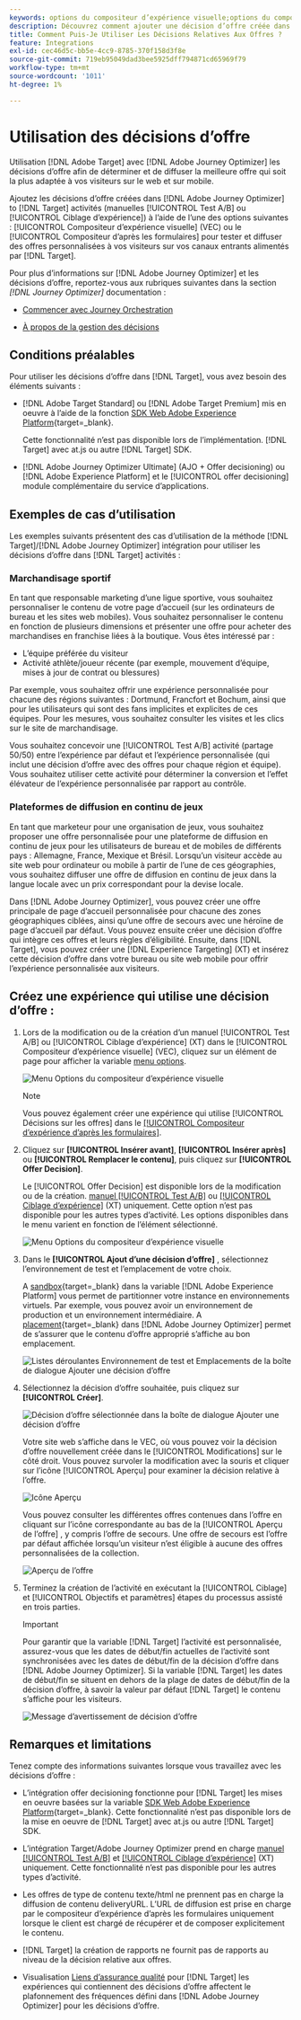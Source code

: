 ```yaml
---
keywords: options du compositeur d’expérience visuelle;options du compositeur d’expérience;options de l’expérience;décision sur l’offre;offer decisioning;ajo;parcours optimizer
description: Découvrez comment ajouter une décision d’offre créée dans [!DNL Adobe Journey Optimizer] à une activité.
title: Comment Puis-Je Utiliser Les Décisions Relatives Aux Offres ?
feature: Integrations
exl-id: cec46d5c-bb5e-4cc9-8785-370f158d3f8e
source-git-commit: 719eb95049dad3bee5925dff794871cd65969f79
workflow-type: tm+mt
source-wordcount: '1011'
ht-degree: 1%

---
```


# Utilisation des décisions d’offre

Utilisation [!DNL Adobe Target] avec [!DNL Adobe Journey Optimizer] les décisions d’offre afin de déterminer et de diffuser la meilleure offre qui soit la plus adaptée à vos visiteurs sur le web et sur mobile.

Ajoutez les décisions d’offre créées dans [!DNL Adobe Journey Optimizer] to [!DNL Target] activités (manuelles [!UICONTROL Test A/B] ou [!UICONTROL Ciblage d’expérience]) à l’aide de l’une des options suivantes : [!UICONTROL Compositeur d’expérience visuelle] (VEC) ou le [!UICONTROL Compositeur d’après les formulaires] pour tester et diffuser des offres personnalisées à vos visiteurs sur vos canaux entrants alimentés par [!DNL Target].

Pour plus d’informations sur [!DNL Adobe Journey Optimizer] et les décisions d’offre, reportez-vous aux rubriques suivantes dans la section *[!DNL Journey Optimizer]* documentation :

* [Commencer avec Journey Orchestration](https://experienceleague.adobe.com/docs/journey-optimizer/using/get-started/get-started.html)

* [À propos de la gestion des décisions](https://experienceleague.adobe.com/docs/journey-optimizer/using/offer-decisioniong/get-started/starting-offer-decisioning.html)

## Conditions préalables

Pour utiliser les décisions d’offre dans [!DNL Target], vous avez besoin des éléments suivants :

* [!DNL Adobe Target Standard] ou [!DNL Adobe Target Premium] mis en oeuvre à l’aide de la fonction [SDK Web Adobe Experience Platform](https://developer.adobe.com/target/implement/client-side/aep-web-sdk/){target=_blank}.

   Cette fonctionnalité n’est pas disponible lors de l’implémentation. [!DNL Target] avec at.js ou autre [!DNL Target] SDK.

* [!DNL Adobe Journey Optimizer Ultimate] (AJO + Offer decisioning) ou [!DNL Adobe Experience Platform] et le [!UICONTROL offer decisioning] module complémentaire du service d’applications.

## Exemples de cas d’utilisation

Les exemples suivants présentent des cas d’utilisation de la méthode [!DNL Target]/[!DNL Adobe Journey Optimizer] intégration pour utiliser les décisions d’offre dans [!DNL Target] activités :

### Marchandisage sportif

En tant que responsable marketing d’une ligue sportive, vous souhaitez personnaliser le contenu de votre page d’accueil (sur les ordinateurs de bureau et les sites web mobiles). Vous souhaitez personnaliser le contenu en fonction de plusieurs dimensions et présenter une offre pour acheter des marchandises en franchise liées à la boutique. Vous êtes intéressé par :

* L’équipe préférée du visiteur
* Activité athlète/joueur récente (par exemple, mouvement d’équipe, mises à jour de contrat ou blessures)

Par exemple, vous souhaitez offrir une expérience personnalisée pour chacune des régions suivantes : Dortmund, Francfort et Bochum, ainsi que pour les utilisateurs qui sont des fans implicites et explicites de ces équipes. Pour les mesures, vous souhaitez consulter les visites et les clics sur le site de marchandisage.

Vous souhaitez concevoir une [!UICONTROL Test A/B] activité (partage 50/50) entre l’expérience par défaut et l’expérience personnalisée (qui inclut une décision d’offre avec des offres pour chaque région et équipe). Vous souhaitez utiliser cette activité pour déterminer la conversion et l’effet élévateur de l’expérience personnalisée par rapport au contrôle.

### Plateformes de diffusion en continu de jeux

En tant que marketeur pour une organisation de jeux, vous souhaitez proposer une offre personnalisée pour une plateforme de diffusion en continu de jeux pour les utilisateurs de bureau et de mobiles de différents pays : Allemagne, France, Mexique et Brésil. Lorsqu’un visiteur accède au site web pour ordinateur ou mobile à partir de l’une de ces géographies, vous souhaitez diffuser une offre de diffusion en continu de jeux dans la langue locale avec un prix correspondant pour la devise locale.

Dans [!DNL Adobe Journey Optimizer], vous pouvez créer une offre principale de page d’accueil personnalisée pour chacune des zones géographiques ciblées, ainsi qu’une offre de secours avec une héroïne de page d’accueil par défaut. Vous pouvez ensuite créer une décision d’offre qui intègre ces offres et leurs règles d’éligibilité. Ensuite, dans [!DNL Target], vous pouvez créer une [!DNL Experience Targeting] (XT) et insérez cette décision d’offre dans votre bureau ou site web mobile pour offrir l’expérience personnalisée aux visiteurs.

## Créez une expérience qui utilise une décision d’offre :

1. Lors de la modification ou de la création d’un manuel [!UICONTROL Test A/B] ou [!UICONTROL Ciblage d’expérience] (XT) dans le [!UICONTROL Compositeur d’expérience visuelle] (VEC), cliquez sur un élément de page pour afficher la variable [menu options](/help/main/c-experiences/c-visual-experience-composer/viztarget-options.md).

   ![Menu Options du compositeur d’expérience visuelle](assets/options-menu1.png)

   >[!NOTE]
   >
   >Vous pouvez également créer une expérience qui utilise [!UICONTROL Décisions sur les offres] dans le [[!UICONTROL Compositeur d’expérience d’après les formulaires]](/help/main/c-experiences/form-experience-composer.md).

1. Cliquez sur **[!UICONTROL Insérer avant]**, **[!UICONTROL Insérer après]** ou **[!UICONTROL Remplacer le contenu]**, puis cliquez sur **[!UICONTROL Offer Decision]**.

   Le [!UICONTROL Offer Decision] est disponible lors de la modification ou de la création. [manuel [!UICONTROL Test A/B]](/help/main/c-activities/t-test-ab/test-ab.md#types) ou [[!UICONTROL Ciblage d’expérience]](/help/main/c-activities/t-experience-target/experience-target.md) (XT) uniquement. Cette option n’est pas disponible pour les autres types d’activité. Les options disponibles dans le menu varient en fonction de l’élément sélectionné.

   ![Menu Options du compositeur d’expérience visuelle](assets/options-menu.png)

1. Dans le **[!UICONTROL Ajout d’une décision d’offre]** , sélectionnez l’environnement de test et l’emplacement de votre choix.

   A [sandbox](https://experienceleague.adobe.com/docs/experience-platform/sandbox/ui/overview.html){target=_blank} dans la variable [!DNL Adobe Experience Platform] vous permet de partitionner votre instance en environnements virtuels. Par exemple, vous pouvez avoir un environnement de production et un environnement intermédiaire. A [placement](https://experienceleague.adobe.com/docs/journey-optimizer/using/offer-decisioniong/create-components/creating-placements.html){target=_blank} dans [!DNL Adobe Journey Optimizer] permet de s’assurer que le contenu d’offre approprié s’affiche au bon emplacement.

   ![Listes déroulantes Environnement de test et Emplacements de la boîte de dialogue Ajouter une décision d’offre](/help/main/c-integrating-target-with-mac/ajo/assets/sandbox-placement.png)

1. Sélectionnez la décision d’offre souhaitée, puis cliquez sur **[!UICONTROL Créer]**.

   ![Décision d’offre sélectionnée dans la boîte de dialogue Ajouter une décision d’offre](assets/offer-decision.png)

   Votre site web s’affiche dans le VEC, où vous pouvez voir la décision d’offre nouvellement créée dans le [!UICONTROL Modifications] sur le côté droit. Vous pouvez survoler la modification avec la souris et cliquer sur l’icône [!UICONTROL Aperçu] pour examiner la décision relative à l’offre.

   ![Icône Aperçu](assets/preview-icon.png)

   Vous pouvez consulter les différentes offres contenues dans l’offre en cliquant sur l’icône correspondante au bas de la [!UICONTROL Aperçu de l’offre] , y compris l’offre de secours. Une offre de secours est l’offre par défaut affichée lorsqu’un visiteur n’est éligible à aucune des offres personnalisées de la collection.

   ![Aperçu de l’offre](assets/offer-preview.png)

1. Terminez la création de l’activité en exécutant la [!UICONTROL Ciblage] et [!UICONTROL Objectifs et paramètres] étapes du processus assisté en trois parties.

   >[!IMPORTANT]
   >
   >Pour garantir que la variable [!DNL Target] l’activité est personnalisée, assurez-vous que les dates de début/fin actuelles de l’activité sont synchronisées avec les dates de début/fin de la décision d’offre dans [!DNL Adobe Journey Optimizer]. Si la variable [!DNL Target] les dates de début/fin se situent en dehors de la plage de dates de début/fin de la décision d’offre, à savoir la valeur par défaut [!DNL Target] le contenu s’affiche pour les visiteurs.

   ![Message d’avertissement de décision d’offre](/help/main/c-integrating-target-with-mac/ajo/assets/offer-decision-warning.png)

## Remarques et limitations

Tenez compte des informations suivantes lorsque vous travaillez avec les décisions d’offre :

* L’intégration offer decisioning fonctionne pour [!DNL Target] les mises en oeuvre basées sur la variable [SDK Web Adobe Experience Platform](https://developer.adobe.com/target/implement/client-side/aep-web-sdk/){target=_blank}. Cette fonctionnalité n’est pas disponible lors de la mise en oeuvre de [!DNL Target] avec at.js ou autre [!DNL Target] SDK.

* L’intégration Target/Adobe Journey Optimizer prend en charge [manuel [!UICONTROL Test A/B]](/help/main/c-activities/t-test-ab/test-ab.md#types) et [[!UICONTROL Ciblage d’expérience]](/help/main/c-activities/t-experience-target/experience-target.md) (XT) uniquement. Cette fonctionnalité n’est pas disponible pour les autres types d’activité.

* Les offres de type de contenu texte/html ne prennent pas en charge la diffusion de contenu deliveryURL. L’URL de diffusion est prise en charge par le compositeur d’expérience d’après les formulaires uniquement lorsque le client est chargé de récupérer et de composer explicitement le contenu.

* [!DNL Target] la création de rapports ne fournit pas de rapports au niveau de la décision relative aux offres.

* Visualisation [Liens d’assurance qualité](/help/main/c-activities/c-activity-qa/activity-qa.md) pour [!DNL Target] les expériences qui contiennent des décisions d’offre affectent le plafonnement des fréquences défini dans [!DNL Adobe Journey Optimizer] pour les décisions d’offre.
